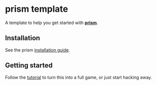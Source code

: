 # prism template

A template to help you get started with [**prism**](https://github.com/PrismRL/prism).

## Installation

See the prism [installation guide](https://prismrl.github.io/prism/installation.html).

## Getting started

Follow the [tutorial](https://prismrl.github.io/prism/making-a-roguelike/part1.html) to turn this into a full game,
or just start hacking away.
